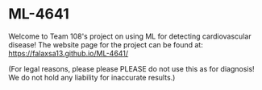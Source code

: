 # ML-4641

Welcome to Team 108's project on using ML for detecting cardiovascular disease!
The website page for the project can be found at: https://falaxsa13.github.io/ML-4641/

(For legal reasons, please please PLEASE do not use this as for diagnosis! We do not hold any liability for inaccurate results.)
